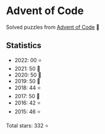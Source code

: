 # Advent of Code

Solved puzzles from [Advent of Code](https://adventofcode.com) :christmas_tree:

## Statistics

- 2022: 00 :star:
- 2021: 50 :star2:
- 2020: 50 :star2:
- 2019: 50 :star2:
- 2018: 44 :star:
- 2017: 50 :star2:
- 2016: 42 :star:
- 2015: 46 :star:

Total stars: 332 :star:

